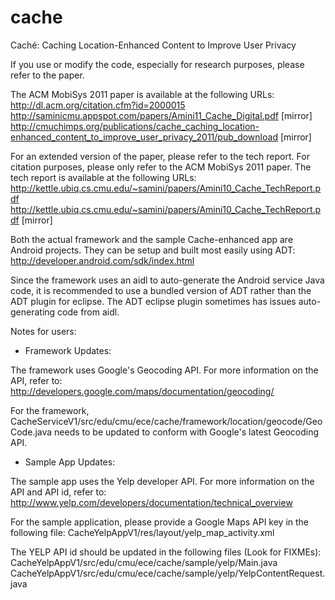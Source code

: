 cache
=====

Caché: Caching Location-Enhanced Content to Improve User Privacy

If you use or modify the code, especially for research purposes, please refer to the paper.

The ACM MobiSys 2011 paper is available at the following URLs:
http://dl.acm.org/citation.cfm?id=2000015
http://saminicmu.appspot.com/papers/Amini11_Cache_Digital.pdf [mirror]
http://cmuchimps.org/publications/cache_caching_location-enhanced_content_to_improve_user_privacy_2011/pub_download [mirror]

For an extended version of the paper, please refer to the tech report. For citation purposes, please only refer to the ACM MobiSys 2011 paper. The tech report is available at the following URLs:
http://kettle.ubiq.cs.cmu.edu/~samini/papers/Amini10_Cache_TechReport.pdf
http://kettle.ubiq.cs.cmu.edu/~samini/papers/Amini10_Cache_TechReport.pdf [mirror]

Both the actual framework and the sample Cache-enhanced app are Android projects. They can be setup and built most easily using ADT:
http://developer.android.com/sdk/index.html

Since the framework uses an aidl to auto-generate the Android service Java code, it is recommended to use a bundled version of ADT rather than the ADT plugin for eclipse. The ADT eclipse plugin sometimes has issues auto-generating code from aidl.

Notes for users:

* Framework Updates:

The framework uses Google's Geocoding API. For more information on the API, refer to:
http://developers.google.com/maps/documentation/geocoding/

For the framework, CacheServiceV1/src/edu/cmu/ece/cache/framework/location/geocode/GeoCode.java needs to be updated to conform with Google's latest Geocoding API.

* Sample App Updates:

The sample app uses the Yelp developer API. For more information on the API and API id, refer to:
http://www.yelp.com/developers/documentation/technical_overview

For the sample application, please provide a Google Maps API key in the following file:
CacheYelpAppV1/res/layout/yelp_map_activity.xml

The YELP API id should be updated in the following files (Look for FIXMEs):
CacheYelpAppV1/src/edu/cmu/ece/cache/sample/yelp/Main.java
CacheYelpAppV1/src/edu/cmu/ece/cache/sample/yelp/YelpContentRequest.java
